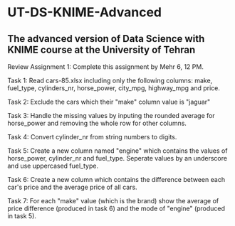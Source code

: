 # UT-DS-KNIME-Advanced
The advanced version of Data Science with KNIME course at the University of Tehran
-----------------------------------------------------
Review Assignment 1: Complete this assignment by Mehr 6, 12 PM.

Task 1: Read cars-85.xlsx including only the following columns: make, fuel_type, cylinders_nr, horse_power, city_mpg, highway_mpg and price.

Task 2: Exclude the cars which their "make" column value is "jaguar"

Task 3: Handle the missing values by inputing the rounded average for horse_power and removing the whole row for other columns.

Task 4: Convert cylinder_nr from string numbers to digits.

Task 5: Create a new column named "engine" which contains the values of horse_power, cylinder_nr and fuel_type. Seperate values by an underscore and use uppercased fuel_type.

Task 6: Create a new column which contains the difference between each car's price and the average price of all cars.

Task 7: For each "make" value (which is the brand) show the average of price difference (produced in task 6) and the mode of "engine" (produced in task 5).
